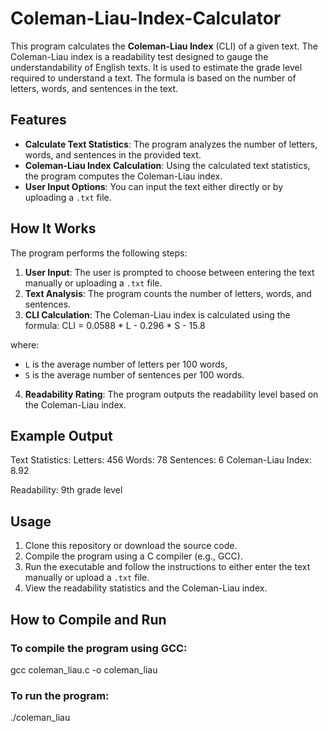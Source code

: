 # Coleman-Liau-Index-Calculator

This program calculates the **Coleman-Liau Index** (CLI) of a given text. The Coleman-Liau index is a readability test designed to gauge the understandability of English texts. It is used to estimate the grade level required to understand a text. The formula is based on the number of letters, words, and sentences in the text.

## Features

- **Calculate Text Statistics**: The program analyzes the number of letters, words, and sentences in the provided text.
- **Coleman-Liau Index Calculation**: Using the calculated text statistics, the program computes the Coleman-Liau index.
- **User Input Options**: You can input the text either directly or by uploading a `.txt` file.

## How It Works

The program performs the following steps:
1. **User Input**: The user is prompted to choose between entering the text manually or uploading a `.txt` file.
2. **Text Analysis**: The program counts the number of letters, words, and sentences.
3. **CLI Calculation**: The Coleman-Liau index is calculated using the formula: CLI = 0.0588 * L - 0.296 * S - 15.8

where:
- `L` is the average number of letters per 100 words,
- `S` is the average number of sentences per 100 words.
4. **Readability Rating**: The program outputs the readability level based on the Coleman-Liau index.

## Example Output
Text Statistics: Letters: 456 Words: 78 Sentences: 6 Coleman-Liau Index: 8.92

Readability: 9th grade level

## Usage

1. Clone this repository or download the source code.
2. Compile the program using a C compiler (e.g., GCC).
3. Run the executable and follow the instructions to either enter the text manually or upload a `.txt` file.
4. View the readability statistics and the Coleman-Liau index.

## How to Compile and Run

### To compile the program using GCC:
gcc coleman_liau.c -o coleman_liau
### To run the program:
./coleman_liau







